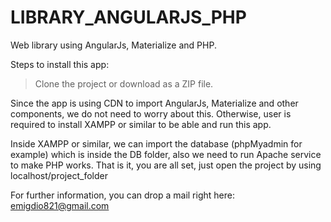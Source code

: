 # LIBRARY_ANGULARJS_PHP
Web library using AngularJs, Materialize and PHP.

Steps to install this app:

>Clone the project or download as a ZIP file.

Since the app is using CDN to import AngularJs, Materialize and other components, we do not need to worry about this.
Otherwise, user is required to install XAMPP or similar to be able and run this app.

Inside XAMPP or similar, we can import the database (phpMyadmin for example) which is inside the DB folder, also we need to run Apache service to make PHP works.
That is it, you are all set, just open the project by using localhost/project_folder

For further information, you can drop a mail right here: emigdio821@gmail.com


